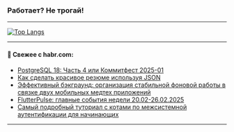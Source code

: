 ### Работает? Не трогай!

---
<!--
#### 🛠️ Technical stack:

![Java](https://img.shields.io/badge/Java-informational?logo=Oracle&style=flat&logoColor=white&color=FF4500)
![Kotlin](https://img.shields.io/badge/Kotlin-informational?logo=Kotlin&style=flat&logoColor=white&color=774D97)
![TS](https://img.shields.io/badge/TypeScript-informational?logo=typeScript&style=flat&logoColor=black&color=017acc)
![Python](https://img.shields.io/badge/Python-informational?logo=Python&style=flat&logoColor=black&color=ffdd54) <br>
![Spring](https://img.shields.io/badge/Spring-informational?logo=Spring&style=flat&logoColor=white&color=6DB33F) 
![SpringBoot](https://img.shields.io/badge/SpringBoot-informational?logo=SpringBoot&style=flat&logoColor=white&color=6DB33F)
![Nest](https://img.shields.io/badge/NestJS-informational?logo=NestJS&style=flat&logoColor=white&color=E0234E) 
![NodeJS](https://img.shields.io/badge/NodeJS-informational?logo=node.js&style=flat&logoColor=white&color=70A760)<br>
![PostgreSQL](https://img.shields.io/badge/PostgreSQL-informational?logo=PostgreSQL&style=flat&logoColor=white&color=DAA520)
![MongoDB](https://img.shields.io/badge/MongoDB-informational?logo=MongoDB&style=flat&logoColor=white&color=870000)
![Apache](https://img.shields.io/badge/Apache-informational?logo=apache&style=flat&logoColor=white&color=f74e28)

___ 
-->

<!--- #### 🛠️ : --->

[![Top Langs](https://github-readme-stats-82jvfl3w3-advtsettinggmailcoms-projects.vercel.app/api/top-langs/?username=zloylis&langs_count=10&hide_title=true&title_color=e6edf3&size_weight=0.5&count_weight=0.5&layout=compact&hide_progress=true&hide_border=true&theme=dracula)](https://github.com/zloylis)

<!---


####  :octocat:&nbsp;&nbsp; Статистика:

![GitHub stats](https://github-readme-stats-u2qms2cxw-advtsettinggmailcoms-projects.vercel.app/api?username=zloylis&show_icons=true&hide_border=true&theme=dracula&title_color=e6edf3&include_all_commits=true&count_private=true&hide_rank=false&hide_title=true&rank_icon=github)
-->
---

#### 💬 Свежее с habr.com:

<!-- BLOG-POST-LIST:START -->
- [PostgreSQL 18: Часть 4 или Коммитфест 2025-01](https://habr.com/ru/companies/postgrespro/articles/886292/?utm_source=habrahabr&utm_medium=rss&utm_campaign=886292)
- [Как сделать красивое резюме используя JSON](https://habr.com/ru/articles/883858/?utm_source=habrahabr&utm_medium=rss&utm_campaign=883858)
- [Эффективный бэкграунд: организация стабильной фоновой работы в связке двух мобильных медтех приложений](https://habr.com/ru/articles/886132/?utm_source=habrahabr&utm_medium=rss&utm_campaign=886132)
- [FlutterPulse: главные события недели 20.02-26.02.2025](https://habr.com/ru/articles/886268/?utm_source=habrahabr&utm_medium=rss&utm_campaign=886268)
- [Самый подробный туториал с котами по межсистемной аутентификации для начинающих](https://habr.com/ru/companies/clevertec/articles/879654/?utm_source=habrahabr&utm_medium=rss&utm_campaign=879654)
<!-- BLOG-POST-LIST:END -->

---
